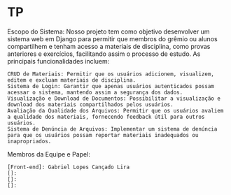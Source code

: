 # TP

Escopo do Sistema:
Nosso projeto tem como objetivo desenvolver um sistema web em Django para permitir que membros do grêmio ou alunos compartilhem e tenham acesso a materiais de disciplina, como provas anteriores e exercícios, facilitando assim o processo de estudo. As principais funcionalidades incluem:

    CRUD de Materiais: Permitir que os usuários adicionem, visualizem, editem e excluam materiais de disciplina.
    Sistema de Login: Garantir que apenas usuários autenticados possam acessar o sistema, mantendo assim a segurança dos dados.
    Visualização e Download de Documentos: Possibilitar a visualização e download dos materiais compartilhados pelos usuários.
    Avaliação da Qualidade dos Arquivos: Permitir que os usuários avaliem a qualidade dos materiais, fornecendo feedback útil para outros usuários.
    Sistema de Denúncia de Arquivos: Implementar um sistema de denúncia para que os usuários possam reportar materiais inadequados ou inapropriados.

Membros da Equipe e Papel:

    [Front-end]: Gabriel Lopes Cançado Lira
    []: 
    []: 
    []: 
